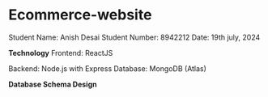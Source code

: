 # Ecommerce-website

Student Name: Anish Desai
Student Number: 8942212
Date: 19th july, 2024

**Technology**
Frontend: ReactJS

Backend: Node.js with Express
Database: MongoDB (Atlas)

**Database Schema Design**


